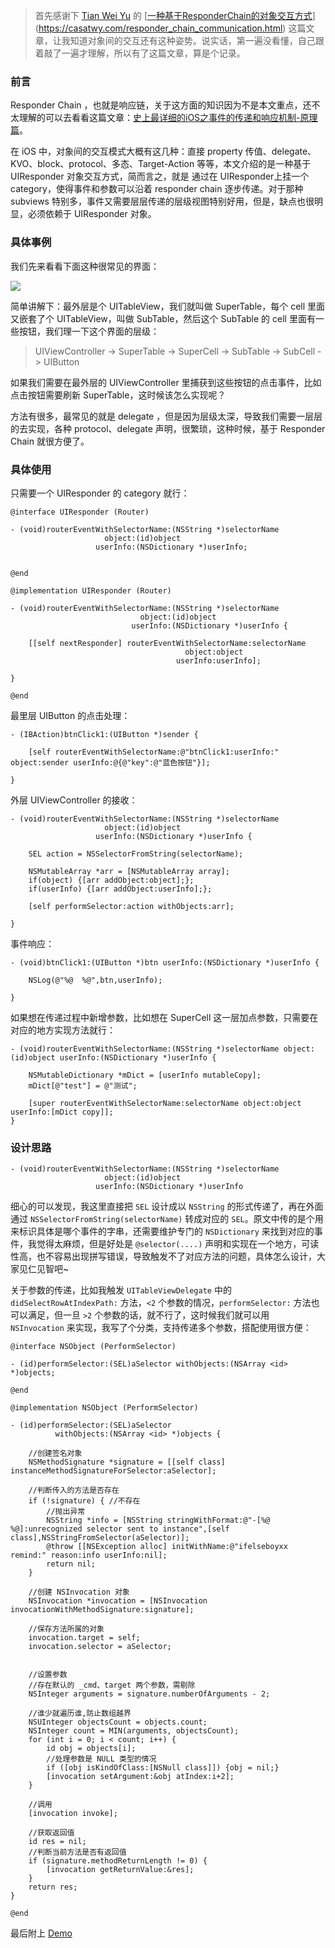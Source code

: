 
> 首先感谢下 [Tian Wei Yu](https://casatwy.com/pages/about-me.html) 的 [[一种基于ResponderChain的对象交互方式](https://casatwy.com/responder_chain_communication.html)](https://casatwy.com/responder_chain_communication.html) 这篇文章，让我知道对象间的交互还有这种姿势。说实话，第一遍没看懂，自己跟着敲了一遍才理解，所以有了这篇文章，算是个记录。



### 前言

Responder Chain ，也就是响应链，关于这方面的知识因为不是本文重点，还不太理解的可以去看看这篇文章：[史上最详细的iOS之事件的传递和响应机制-原理篇](http://www.jianshu.com/p/2e074db792ba)。

在 iOS 中，对象间的交互模式大概有这几种：直接 property 传值、delegate、KVO、block、protocol、多态、Target-Action 等等，本文介绍的是一种基于 UIResponder 对象交互方式，简而言之，就是 通过在 UIResponder上挂一个 category，使得事件和参数可以沿着 responder chain 逐步传递。对于那种 subviews 特别多，事件又需要层层传递的层级视图特别好用，但是，缺点也很明显，必须依赖于 UIResponder 对象。


### 具体事例

我们先来看看下面这种很常见的界面：

![](images/08-04.png)

简单讲解下：最外层是个 UITableView，我们就叫做 SuperTable，每个 cell 里面又嵌套了个 UITableView，叫做 SubTable，然后这个 SubTable 的 cell 里面有一些按钮，我们理一下这个界面的层级：



> UIViewController -> SuperTable -> SuperCell -> SubTable -> SubCell -> UIButton



如果我们需要在最外层的 UIViewController 里捕获到这些按钮的点击事件，比如点击按钮需要刷新 SuperTable，这时候该怎么实现呢？

方法有很多，最常见的就是 delegate ，但是因为层级太深，导致我们需要一层层的去实现，各种  protocol、delegate 声明，很繁琐，这种时候，基于 Responder Chain 就很方便了。



### 具体使用

只需要一个 UIResponder 的 category 就行：

```objc
@interface UIResponder (Router)

- (void)routerEventWithSelectorName:(NSString *)selectorName
                     object:(id)object
                   userInfo:(NSDictionary *)userInfo;


@end
```



```objc
@implementation UIResponder (Router)

- (void)routerEventWithSelectorName:(NSString *)selectorName
                             object:(id)object
                           userInfo:(NSDictionary *)userInfo {
    
    [[self nextResponder] routerEventWithSelectorName:selectorName
                                       object:object
                                     userInfo:userInfo];
    
}

@end
```



最里层 UIButton 的点击处理：

```objc
- (IBAction)btnClick1:(UIButton *)sender {
    
    [self routerEventWithSelectorName:@"btnClick1:userInfo:" object:sender userInfo:@{@"key":@"蓝色按钮"}];
    
}
```



外层 UIViewController 的接收：

```objc
- (void)routerEventWithSelectorName:(NSString *)selectorName
                     object:(id)object
                   userInfo:(NSDictionary *)userInfo {
        
    SEL action = NSSelectorFromString(selectorName);
    
    NSMutableArray *arr = [NSMutableArray array];
    if(object) {[arr addObject:object];};
    if(userInfo) {[arr addObject:userInfo];};
    
    [self performSelector:action withObjects:arr];

}
```



事件响应：

```objc
- (void)btnClick1:(UIButton *)btn userInfo:(NSDictionary *)userInfo {
    
    NSLog(@"%@  %@",btn,userInfo);
    
}
```



如果想在传递过程中新增参数，比如想在 SuperCell 这一层加点参数，只需要在对应的地方实现方法就行：

```objc
- (void)routerEventWithSelectorName:(NSString *)selectorName object:(id)object userInfo:(NSDictionary *)userInfo {
    
    NSMutableDictionary *mDict = [userInfo mutableCopy];
    mDict[@"test"] = @"测试";

    [super routerEventWithSelectorName:selectorName object:object userInfo:[mDict copy]];
}
```



### 设计思路

```objc
- (void)routerEventWithSelectorName:(NSString *)selectorName
                     object:(id)object
                   userInfo:(NSDictionary *)userInfo
```

细心的可以发现，我这里直接把 `SEL`  设计成以 `NSString` 的形式传递了，再在外面通过 `NSSelectorFromString(selectorName)` 转成对应的 `SEL`。原文中传的是个用来标识具体是哪个事件的字串，还需要维护专门的 `NSDictionary` 来找到对应的事件，我觉得太麻烦，但是好处是 `@selector(....)` 声明和实现在一个地方，可读性高，也不容易出现拼写错误，导致触发不了对应方法的问题，具体怎么设计，大家见仁见智吧~

关于参数的传递，比如我触发 `UITableViewDelegate` 中的 `didSelectRowAtIndexPath:` 方法，`<2`  个参数的情况，`performSelector:` 方法也可以满足，但一旦 `>2` 个参数的话，就不行了，这时候我们就可以用 `NSInvocation` 来实现，我写了个分类，支持传递多个参数，搭配使用很方便：



```objc
@interface NSObject (PerformSelector)

- (id)performSelector:(SEL)aSelector withObjects:(NSArray <id> *)objects;

@end
```



```objc
@implementation NSObject (PerformSelector)

- (id)performSelector:(SEL)aSelector
          withObjects:(NSArray <id> *)objects {
    
    //创建签名对象
    NSMethodSignature *signature = [[self class] instanceMethodSignatureForSelector:aSelector];
    
    //判断传入的方法是否存在
    if (!signature) { //不存在
        //抛出异常
        NSString *info = [NSString stringWithFormat:@"-[%@ %@]:unrecognized selector sent to instance",[self class],NSStringFromSelector(aSelector)];
        @throw [[NSException alloc] initWithName:@"ifelseboyxx remind:" reason:info userInfo:nil];
        return nil;
    }
    
    //创建 NSInvocation 对象
    NSInvocation *invocation = [NSInvocation invocationWithMethodSignature:signature];
    
    //保存方法所属的对象
    invocation.target = self;
    invocation.selector = aSelector;

    
    //设置参数
    //存在默认的 _cmd、target 两个参数，需剔除
    NSInteger arguments = signature.numberOfArguments - 2;
    
    //谁少就遍历谁,防止数组越界
    NSUInteger objectsCount = objects.count;
    NSInteger count = MIN(arguments, objectsCount);
    for (int i = 0; i < count; i++) {
        id obj = objects[i];
        //处理参数是 NULL 类型的情况
        if ([obj isKindOfClass:[NSNull class]]) {obj = nil;}
        [invocation setArgument:&obj atIndex:i+2];
    }
    
    //调用
    [invocation invoke];
    
    //获取返回值
    id res = nil;
    //判断当前方法是否有返回值
    if (signature.methodReturnLength != 0) {
        [invocation getReturnValue:&res];
    }
    return res;
}

@end
```



最后附上 [Demo](https://github.com/ifelseboyxx/xx_Notes/tree/master/contents/ResponderChain/ResponderChainDemo)

